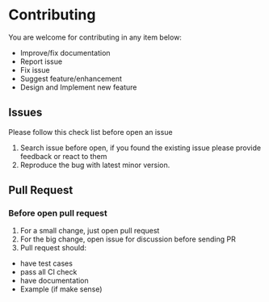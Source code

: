 # Contributing

You are welcome for contributing in any item below:

- Improve/fix documentation
- Report issue
- Fix issue
- Suggest feature/enhancement
- Design and Implement new feature

## Issues

Please follow this check list before open an issue

1. Search issue before open, if you found the existing issue please provide feedback or react to them
1. Reproduce the bug with latest minor version.

## Pull Request

### Before open pull request
1. For a small change, just open pull request
1. For the big change, open issue for discussion before sending PR
1. Pull request should:
  - have test cases
  - pass all CI check
  - have documentation
  - Example (if make sense)